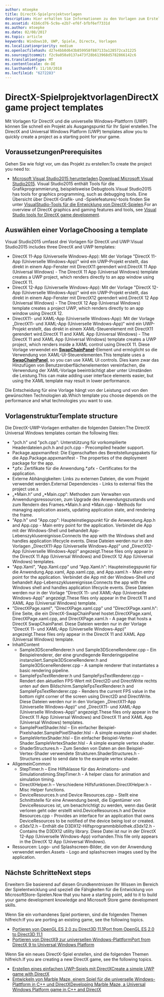 ```yaml
---
author: mtoepke
title: DirectX-Spielprojektvorlagen
description: Hier erhalten Sie Informationen zu den Vorlagen zum Erstellen eines DirectX-Spiels für die Universelle Windows-Plattform (UWP).
ms.assetid: 41b6cd76-5c9a-e2b7-ef6f-bfbf6ef7331d
ms.author: mtoepke
ms.date: 02/08/2017
ms.topic: article
keywords: Windows10, UWP, Spiele, Directx, Vorlagen
ms.localizationpriority: medium
ms.openlocfilehash: d27e4bb0d643b859958f887133a128572ca31225
ms.sourcegitcommit: f2c9a050a9137a473f28b613968d5782866142c6
ms.translationtype: MT
ms.contentlocale: de-DE
ms.lasthandoff: 11/10/2018
ms.locfileid: "6272283"
---
```

# <a name="directx-game-project-templates"></a><span data-ttu-id="b55a6-104">DirectX-Spielprojektvorlagen</span><span class="sxs-lookup"><span data-stu-id="b55a6-104">DirectX game project templates</span></span>



<span data-ttu-id="b55a6-105">Mit Vorlagen für DirectX und die universelle Windows-Plattform (UWP) können Sie schnell ein Projekt als Ausgangspunkt für Ihr Spiel erstellen.</span><span class="sxs-lookup"><span data-stu-id="b55a6-105">The DirectX and Universal Windows Platform (UWP) templates allow you to quickly create a project as a starting point for your game.</span></span>

## <a name="prerequisites"></a><span data-ttu-id="b55a6-106">Voraussetzungen</span><span class="sxs-lookup"><span data-stu-id="b55a6-106">Prerequisites</span></span>


<span data-ttu-id="b55a6-107">Gehen Sie wie folgt vor, um das Projekt zu erstellen:</span><span class="sxs-lookup"><span data-stu-id="b55a6-107">To create the project you need to:</span></span>

-   <span data-ttu-id="b55a6-108">[Microsoft Visual Studio2015 herunterladen](https://www.visualstudio.com/vs-2015-product-editions).</span><span class="sxs-lookup"><span data-stu-id="b55a6-108">[Download Microsoft Visual Studio2015](https://www.visualstudio.com/vs-2015-product-editions).</span></span> <span data-ttu-id="b55a6-109">Visual Studio2015 enthält Tools für die Grafikprogrammierung, beispielsweise Debugtools.</span><span class="sxs-lookup"><span data-stu-id="b55a6-109">Visual Studio2015 has tools for graphics programming, such as debugging tools.</span></span> <span data-ttu-id="b55a6-110">Eine Übersicht über DirectX-Grafik- und -Spielefeatures/-tools finden Sie unter [VisualStudio-Tools für die Entwicklung von DirectX-Spielen](set-up-visual-studio-for-game-development.md).</span><span class="sxs-lookup"><span data-stu-id="b55a6-110">For an overview of DirectX graphics and gaming features and tools, see [Visual Studio tools for DirectX game development](set-up-visual-studio-for-game-development.md).</span></span>

## <a name="choosing-a-template"></a><span data-ttu-id="b55a6-111">Auswählen einer Vorlage</span><span class="sxs-lookup"><span data-stu-id="b55a6-111">Choosing a template</span></span>


<span data-ttu-id="b55a6-112">Visual Studio2015 umfasst drei Vorlagen für DirectX und UWP:</span><span class="sxs-lookup"><span data-stu-id="b55a6-112">Visual Studio2015 includes three DirectX and UWP templates:</span></span>

-   <span data-ttu-id="b55a6-113">DirectX 11-App (Universelle Windows-App): Mit der Vorlage "DirectX 11-App (Universelle Windows-App)" wird ein UWP-Projekt erstellt, das direkt in einem App-Fenster mit DirectX11 gerendert wird.</span><span class="sxs-lookup"><span data-stu-id="b55a6-113">DirectX 11 App (Universal Windows) - The DirectX 11 App (Universal Windows) template creates a UWP project, which renders directly to an app window using DirectX 11.</span></span>
-   <span data-ttu-id="b55a6-114">DirectX 12-App (Universelle Windows-App): Mit der Vorlage "DirectX 12-App (Universelle Windows-App)" wird ein UWP-Projekt erstellt, das direkt in einem App-Fenster mit DirectX12 gerendert wird.</span><span class="sxs-lookup"><span data-stu-id="b55a6-114">DirectX 12 App (Universal Windows) - The DirectX 12 App (Universal Windows) template creates a project UWP, which renders directly to an app window using DirectX 12.</span></span>
-   <span data-ttu-id="b55a6-115">DirectX11- und XAML-App (Universelle Windows-App): Mit der Vorlage „DirectX11- und XAML-App (Universelle Windows-App)“ wird ein UWP-Projekt erstellt, das direkt in einem XAML-Steuerelement mit DirectX11 gerendert wird.</span><span class="sxs-lookup"><span data-stu-id="b55a6-115">DirectX 11 and XAML App (Universal Windows) - The DirectX 11 and XAML App (Universal Windows) template creates a UWP project, which renders inside a XAML control using DirectX 11.</span></span> <span data-ttu-id="b55a6-116">Diese Vorlage verwendet ein [**SwapChainPanel**](https://msdn.microsoft.com/library/windows/apps/dn252834)-Element und ermöglicht so die Verwendung von XAML-UI-Steuerelementen.</span><span class="sxs-lookup"><span data-stu-id="b55a6-116">This template uses a [**SwapChainPanel**](https://msdn.microsoft.com/library/windows/apps/dn252834), so you can use XAML UI controls.</span></span> <span data-ttu-id="b55a6-117">Dies kann zwar das Hinzufügen von Benutzeroberflächenelementen vereinfachen, die Verwendung der XAML-Vorlage beeinträchtigt aber unter Umständen die Leistung.</span><span class="sxs-lookup"><span data-stu-id="b55a6-117">This can make adding user interface elements easier, but using the XAML template may result in lower performance.</span></span>

<span data-ttu-id="b55a6-118">Die Entscheidung für eine Vorlage hängt von der Leistung und von den gewünschten Technologien ab.</span><span class="sxs-lookup"><span data-stu-id="b55a6-118">Which template you choose depends on the performance and what technologies you want to use.</span></span>

## <a name="template-structure"></a><span data-ttu-id="b55a6-119">Vorlagenstruktur</span><span class="sxs-lookup"><span data-stu-id="b55a6-119">Template structure</span></span>


<span data-ttu-id="b55a6-120">Die DirectX-UWP-Vorlagen enthalten die folgenden Dateien:</span><span class="sxs-lookup"><span data-stu-id="b55a6-120">The DirectX Universal Windows templates contain the following files:</span></span>

-   <span data-ttu-id="b55a6-121">"pch.h" und "pch.cpp": Unterstützung für vorkompilierte Headerdateien.</span><span class="sxs-lookup"><span data-stu-id="b55a6-121">pch.h and pch.cpp - Precompiled header support.</span></span>
-   <span data-ttu-id="b55a6-122">Package.appxmanifest: Die Eigenschaften des Bereitstellungspakets für die App.</span><span class="sxs-lookup"><span data-stu-id="b55a6-122">Package.appxmanifest - The properties of the deployment package for the app.</span></span>
-   <span data-ttu-id="b55a6-123">\*.pfx: Zertifikate für die Anwendung.</span><span class="sxs-lookup"><span data-stu-id="b55a6-123">\*.pfx - Certificates for the application.</span></span>
-   <span data-ttu-id="b55a6-124">Externe Abhängigkeiten: Links zu externen Dateien, die vom Projekt verwendet werden.</span><span class="sxs-lookup"><span data-stu-id="b55a6-124">External Dependencies - Links to external files the project use.s</span></span>
-   <span data-ttu-id="b55a6-125">„\*Main.h“ und „\*Main.cpp“: Methoden zum Verwalten von Anwendungsressourcen, zum Upgrade des Anwendungszustands und zum Rendern des Frames.</span><span class="sxs-lookup"><span data-stu-id="b55a6-125">\*Main.h and \*Main.cpp - Methods for managing application assets, updating application state, and rendering the frame.</span></span>
-   <span data-ttu-id="b55a6-126">"App.h" und "App.cpp": Haupteinstiegspunkt für die Anwendung.</span><span class="sxs-lookup"><span data-stu-id="b55a6-126">App.h and App.cpp - Main entry point for the application.</span></span> <span data-ttu-id="b55a6-127">Verbindet die App mit der Windows-Shell und behandelt App-Lebenszyklusereignisse.</span><span class="sxs-lookup"><span data-stu-id="b55a6-127">Connects the app with the Windows shell and handles application lifecycle events.</span></span> <span data-ttu-id="b55a6-128">Diese Dateien werden nur in den Vorlagen „DirectX11-App (Universelle Windows-App)“ und „DirectX12-App (Universelle Windows-App)“ angezeigt.</span><span class="sxs-lookup"><span data-stu-id="b55a6-128">These files only appear in the DirectX 11 App (Universal Windows) and DirectX 12 App (Universal Windows) templates.</span></span>
-   <span data-ttu-id="b55a6-129">"App.Xaml", "App.Xaml.cpp" und "App.Xaml.h": Haupteinstiegspunkt für die Anwendung.</span><span class="sxs-lookup"><span data-stu-id="b55a6-129">App.xaml, App.xaml.cpp, and App.xaml.h - Main entry point for the application.</span></span> <span data-ttu-id="b55a6-130">Verbindet die App mit der Windows-Shell und behandelt App-Lebenszyklusereignisse.</span><span class="sxs-lookup"><span data-stu-id="b55a6-130">Connects the app with the Windows shell and handles application lifecycle events.</span></span> <span data-ttu-id="b55a6-131">Diese Dateien werden nur in der Vorlage "DirectX 11- und XAML-App (Universelle Windows-App)" angezeigt.</span><span class="sxs-lookup"><span data-stu-id="b55a6-131">These files only appear in the DirectX 11 and XAML App (Universal Windows) template.</span></span>
-   <span data-ttu-id="b55a6-132">"DirectXPage.xaml", "DirectXPage.xaml.cpp" und "DirectXPage.xaml.h": Eine Seite, die ein DirectX-SwapChainPanel hostet.</span><span class="sxs-lookup"><span data-stu-id="b55a6-132">DirectXPage.xaml, DirectXPage.xaml.cpp, and DirectXPage.xaml.h - A page that hosts a DirectX SwapChainPanel.</span></span> <span data-ttu-id="b55a6-133">Diese Dateien werden nur in der Vorlage "DirectX 11- und XAML-App (Universelle Windows-App)" angezeigt.</span><span class="sxs-lookup"><span data-stu-id="b55a6-133">These files only appear in the DirectX 11 and XAML App (Universal Windows) template.</span></span>
-   <span data-ttu-id="b55a6-134">Inhalt</span><span class="sxs-lookup"><span data-stu-id="b55a6-134">Content</span></span>
    -   <span data-ttu-id="b55a6-135">Sample3DSceneRenderer.h und Sample3DSceneRenderer.cpp – Ein Beispielrenderer, der eine grundlegende Renderingpipeline instanziiert.</span><span class="sxs-lookup"><span data-stu-id="b55a6-135">Sample3DSceneRenderer.h and Sample3DSceneRenderer.cpp - A sample renderer that instantiates a basic rendering pipeline.</span></span>
    -   <span data-ttu-id="b55a6-136">SampleFpsTextRenderer.h und SampleFpsTextRenderer.cpp – Rendert den aktuellen FPS-Wert mit Direct2D und DirectWrite rechts unten auf dem Bildschirm.</span><span class="sxs-lookup"><span data-stu-id="b55a6-136">SampleFpsTextRenderer.h and SampleFpsTextRenderer.cpp - Renders the current FPS value in the bottom right corner of the screen using Direct2D and DirectWrite.</span></span> <span data-ttu-id="b55a6-137">Diese Dateien werden nur in den Vorlagen „DirectX11-App (Universelle Windows-App)“ und „DirectX11- und XAML-App (Universelle Windows-App)“ angezeigt.</span><span class="sxs-lookup"><span data-stu-id="b55a6-137">These files only appear in the DirectX 11 App (Universal Windows) and DirectX 11 and XAML App (Universal Windows) templates.</span></span>
    -   <span data-ttu-id="b55a6-138">SamplePixelShader.hlsl – Ein einfacher Beispiel-Pixelshader.</span><span class="sxs-lookup"><span data-stu-id="b55a6-138">SamplePixelShader.hlsl - A simple example pixel shader.</span></span>
    -   <span data-ttu-id="b55a6-139">SampleVertexShader.hlsl – Ein einfacher Beispiel-Vertex-Shader.</span><span class="sxs-lookup"><span data-stu-id="b55a6-139">SampleVertexShader.hlsl - A simple example vertex shader.</span></span>
    -   <span data-ttu-id="b55a6-140">ShaderStructures.h – Zum Senden von Daten an den Beispiel-Vertex-Shader verwendete Strukturen.</span><span class="sxs-lookup"><span data-stu-id="b55a6-140">ShaderStructures.h - Structures used to send date to the example vertex shader.</span></span>
-   <span data-ttu-id="b55a6-141">Allgemein</span><span class="sxs-lookup"><span data-stu-id="b55a6-141">Common</span></span>
    -   <span data-ttu-id="b55a6-142">StepTimer.h – Eine Hilfsklasse für das Animations- und Simulationstiming.</span><span class="sxs-lookup"><span data-stu-id="b55a6-142">StepTimer.h - A helper class for animation and simulation timing.</span></span>
    -   <span data-ttu-id="b55a6-143">DirectXHelper.h – Verschiedene Hilfsfunktionen.</span><span class="sxs-lookup"><span data-stu-id="b55a6-143">DirectXHelper.h - Misc Helper functions.</span></span>
    -   <span data-ttu-id="b55a6-144">DeviceResources.h und Device Resources.cpp – Stellt eine Schnittstelle für eine Anwendung bereit, die Eigentümer von DeviceResources ist, um benachrichtigt zu werden, wenn das Gerät verloren geht oder erstellt wird.</span><span class="sxs-lookup"><span data-stu-id="b55a6-144">DeviceResources.h and Device Resources.cpp - Provides an interface for an application that owns DeviceResources to be notified of the device being lost or created.</span></span>
    -   <span data-ttu-id="b55a6-145">d3dx12.h – Enthält die D3DX12-Hilfsprogrammbibliothek.</span><span class="sxs-lookup"><span data-stu-id="b55a6-145">d3dx12.h - Contains the D3DX12 utility library.</span></span> <span data-ttu-id="b55a6-146">Diese Datei ist nur in der DirectX 12-App (Universelle Windows-App) vorhanden.</span><span class="sxs-lookup"><span data-stu-id="b55a6-146">This file only appears in the DirectX 12 App (Universal Windows).</span></span>
-   <span data-ttu-id="b55a6-147">Ressourcen: Logo- und Splashscreen-Bilder, die von der Anwendung verwendet werden.</span><span class="sxs-lookup"><span data-stu-id="b55a6-147">Assets - Logo and splashscreen images used by the application.</span></span>

## <a name="next-steps"></a><span data-ttu-id="b55a6-148">Nächste Schritte</span><span class="sxs-lookup"><span data-stu-id="b55a6-148">Next steps</span></span>


<span data-ttu-id="b55a6-149">Erweitern Sie basierend auf diesen Grundkenntnissen Ihr Wissen im Bereich der Spielentwicklung und speziell die Fähigkeiten für die Entwicklung von MicrosoftStore-Spielen.</span><span class="sxs-lookup"><span data-stu-id="b55a6-149">Now that you have a starting point, add to it to build your game development knowledge and Microsoft Store game development skills.</span></span>

<span data-ttu-id="b55a6-150">Wenn Sie ein vorhandenes Spiel portieren, sind die folgenden Themen hilfreich:</span><span class="sxs-lookup"><span data-stu-id="b55a6-150">If you are porting an existing game, see the following topics.</span></span>

-   [<span data-ttu-id="b55a6-151">Portieren von OpenGL ES 2.0 zu Direct3D 11.1</span><span class="sxs-lookup"><span data-stu-id="b55a6-151">Port from OpenGL ES 2.0 to Direct3D 11.1</span></span>](port-from-opengl-es-2-0-to-directx-11-1.md)
-   [<span data-ttu-id="b55a6-152">Portieren von DirectX9 zur universellen Windows-Plattform</span><span class="sxs-lookup"><span data-stu-id="b55a6-152">Port from DirectX 9 to Universal Windows Platform</span></span>](porting-your-directx-9-game-to-windows-store.md)

<span data-ttu-id="b55a6-153">Wenn Sie ein neues DirectX-Spiel erstellen, sind die folgenden Themen hilfreich.</span><span class="sxs-lookup"><span data-stu-id="b55a6-153">If you are creating a new DirectX game, see the following topics.</span></span>

-   [<span data-ttu-id="b55a6-154">Erstellen eines einfachen UWP-Spiels mit DirectX</span><span class="sxs-lookup"><span data-stu-id="b55a6-154">Create a simple UWP game with DirectX</span></span>](tutorial--create-your-first-uwp-directx-game.md)
-   [<span data-ttu-id="b55a6-155">Entwickeln von Marble Maze, einem Spiel für die universelle Windows-Plattform in C++ und DirectX</span><span class="sxs-lookup"><span data-stu-id="b55a6-155">Developing Marble Maze, a Universal Windows Platform game in C++ and DirectX</span></span>](developing-marble-maze-a-windows-store-game-in-cpp-and-directx.md)